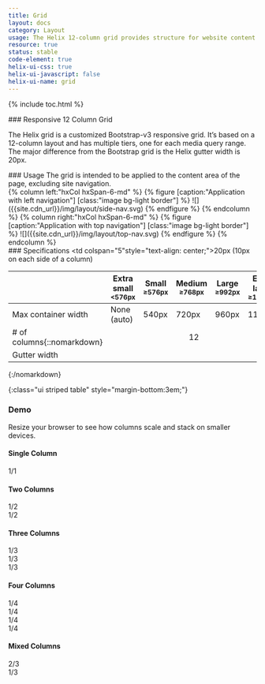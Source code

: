 ```yaml
---
title: Grid
layout: docs
category: Layout
usage: The Helix 12-column grid provides structure for website content.
resource: true
status: stable
code-element: true
helix-ui-css: true
helix-ui-javascript: false
helix-ui-name: grid
---
```


{% include toc.html %}

<section class="static-section"  markdown="1">
### Responsive 12 Column Grid

The Helix grid is a customized Bootstrap-v3 responsive grid. It’s based on a
12-column layout and has multiple tiers, one for each media query range. The
major difference from the Bootstrap grid is the Helix gutter width is 20px.
</section>

<section class="static-section"  markdown="1">
### Usage
The grid is intended to be applied to the content area of the page, excluding
site navigation.

<div class="hxRow">
{% column left:"hxCol hxSpan-6-md" %}
{% figure [caption:"Application with left navigation"] [class:"image bg-light border"] %}
![]({{site.cdn_url}}/img/layout/side-nav.svg)
{% endfigure %}
{% endcolumn %}
{% column right:"hxCol hxSpan-6-md" %}
{% figure [caption:"Application with top navigation"] [class:"image bg-light border"] %}
![]({{site.cdn_url}}/img/layout/top-nav.svg)
{% endfigure %}
{% endcolumn %}
</div>
</section>

<section class="static-section"  markdown="1">
### Specifications

| | Extra small<br><small>&lt;576px</small> | Small<br><small>≥576px</small> | Medium<br><small>≥768px</small> | Large<br><small>≥992px</small> | Extra large<br><small>≥1200px</small> |
|--|--|--|--|--|--|
| Max container width | None (auto) | 540px | 720px | 960px | 1140px |
| # of columns{::nomarkdown}</td><td colspan="5" style="text-align: center;">12</td></tr><tr><td>Gutter width</td><td colspan="5"style="text-align: center;">20px (10px on each side of a column)</td></tr></table>{:/nomarkdown}
{:class="ui striped table" style="margin-bottom:3em;"}
</section>


### Demo

Resize your browser to see how columns scale and stack on smaller devices.

<section class="static-section"  markdown="1">
  <h4 class="hxHeading-4">Single Column</h4>
  <div class="hxRow">
    <div class="hxCol hxSpan-12-xs hxSpan-12-xs hxSpan-12-md">
      <div class="grid-bg">1/1</div>
    </div>
  </div>
</section>

<section class="static-section"  markdown="1">
  <h4 class="hxHeading-4">Two Columns</h4>
  <div class="hxRow">
    <div class="hxCol hxSpan-6-md">
      <div class="grid-bg">1/2</div>
    </div>
    <div class="hxCol hxSpan-6-md">
      <div class="grid-bg">1/2</div>
    </div>
  </div>
</section>

<section class="static-section"  markdown="1">
  <h4 class="hxHeading-4">Three Columns</h4>
  <div class="hxRow">
    <div class="hxCol hxSpan-12-xs hxSpan-4-md">
      <div class="grid-bg">1/3</div>
    </div>
    <div class="hxCol hxSpan-12-xs hxSpan-4-md">
      <div class="grid-bg">1/3</div>
    </div>
    <div class="hxCol hxSpan-12-xs hxSpan-4-md">
      <div class="grid-bg">1/3</div>
    </div>
  </div>
</section>

<section class="static-section"  markdown="1">
  <h4 class="hxHeading-4">Four Columns</h4>
  <div class="hxRow">
    <div class="hxCol hxSpan-12-xs hxSpan-6-sm hxSpan-3-md">
      <div class="grid-bg">1/4</div>
    </div>
    <div class="hxCol hxSpan-12-xs hxSpan-6-sm hxSpan-3-md">
      <div class="grid-bg">1/4</div>
    </div>
    <div class="hxCol hxSpan-12-xs hxSpan-6-sm hxSpan-3-md">
      <div class="grid-bg">1/4</div>
    </div>
    <div class="hxCol hxSpan-12-xs hxSpan-6-sm hxSpan-3-md">
      <div class="grid-bg">1/4</div>
    </div>
  </div>
</section>

<section class="static-section"  markdown="1">
  <h4 class="hxHeading-4">Mixed Columns</h4>
  <div class="hxRow">
    <div class="hxCol hxSpan-12-xs hxSpan-8-md">
      <div class="grid-bg">2/3</div>
    </div>
    <div class="hxCol hxSpan-12-xs hxSpan-4-md">
      <div class="grid-bg">1/3</div>
    </div>
  </div>
  </section>
